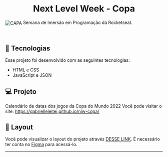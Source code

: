 <h1 align="center"> Next Level Week - Copa </h1>
<img alt="CAPA" src="https://user-images.githubusercontent.com/94560997/200087234-56453a92-bcd4-45a2-93bb-ac52a423c4cc.jpg"

<p align="center">
Semana de Imersão em Programação da Rocketseat.
</p>

<p align="center">
 
</p>



<br>



## 🚀 Tecnologias

Esse projeto foi desenvolvido com as seguintes tecnologias:

- HTML e CSS
- JavaScript e JSON


## 💻 Projeto

Calendário de datas dos jogos da Copa do Mundo 2022
Você pode visitar o site: https://gabrielleleitej.github.io/nlw-copa/

## 🔖 Layout

Você pode visualizar o layout do projeto através [DESSE LINK](https://www.figma.com/file/T85RLptnCE1EqHmE9VZOY9/Calend%C3%A1rio-de-Jogos-(Community)?node-id=122%3A130). É necessário ter conta no [Figma](https://figma.com) para acessá-lo.


---


